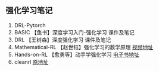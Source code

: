 ## 强化学习笔记
1. DRL-Pytorch       
2. BASIC            【鱼书】深度学习入门-强化学习 课件及笔记
3. DRL              【王树森】深度强化学习 课件及笔记
4. Mathematical-RL  【赵世钰】强化学习的数学原理   [视频地址](https://www.bilibili.com/video/BV1sd4y167NS/?spm_id_from=333.1387.favlist.content.click) 
5. Hands-on-RL       【愈勇等】动手学强化学习 [电子书地址](https://hrl.boyuai.com/chapter/intro)
6. cleanrl          [原地址](https://github.com/vwxyzjn/cleanrl)